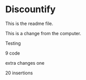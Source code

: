 # Discountify

This is the readme file. 

This is a change from the computer.



Testing




9 code







extra changes one











20 insertions
